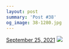 ```yaml
---
layout: post
summary: 'Post #38'
og_image: 38-1280.jpg
---
```


<p>
  <time>
    <a href="/38">September 25, 2021</a>
  </time>
  <a href="/38">
    <img src="{{ site.assets_url }}/38-640.jpg" srcset="{{ site.assets_url }}/38-320.jpg 320w, {{ site.assets_url }}/38-640.jpg 640w, {{ site.assets_url }}/38-960.jpg 960w, {{ site.assets_url }}/38-1280.jpg 1280w" sizes="(min-width: 700px) 50vw, calc(100vw - 2rem)" />
  </a>
</p>

